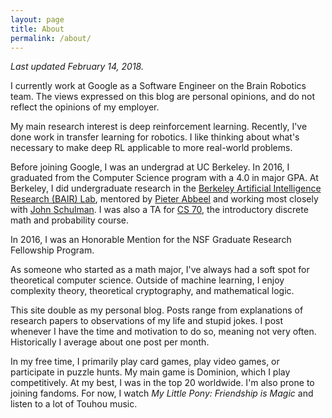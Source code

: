 ```yaml
---
layout: page
title: About
permalink: /about/
---
```


*Last updated February 14, 2018.*

I currently work at Google as a Software
Engineer on the Brain Robotics team. The views expressed on this blog are
personal opinions, and do not reflect the opinions of my employer.

My main research interest is deep reinforcement learning. Recently, I've
done work in transfer learning for robotics. I like thinking about what's
necessary to make deep RL applicable to more real-world problems.

Before joining Google, I was an undergrad at UC Berkeley.
In 2016, I graduated from the Computer Science program with a 4.0 in major GPA.
At Berkeley, I did undergraduate research in the [Berkeley Artificial Intelligence
Research (BAIR) Lab](http://bair.berkeley.edu/),
mentored by [Pieter Abbeel](http://www.cs.berkeley.edu/~pabbeel/) and
working most closely with [John Schulman](http://www.eecs.berkeley.edu/~joschu/).
I was also a TA for [CS 70](http://inst.eecs.berkeley.edu/~cs70),
the introductory discrete math and probability course.

In 2016, I was an Honorable Mention for the NSF Graduate Research Fellowship
Program.

As someone who started as a math major, I've always had a soft spot for
theoretical computer science. Outside of machine learning, I enjoy
complexity theory, theoretical cryptography, and mathematical logic.

This site double as my personal blog.
Posts range from explanations of research papers to observations
of my life and stupid jokes. I post whenever I have the time and motivation to
do so, meaning not very often. Historically I average about one post per
month.

In my free time, I primarily play card games, play video games, or participate
in puzzle hunts.
My main game is Dominion, which I play competitively. At my best, I was in
the top 20 worldwide. I'm also prone to joining fandoms. For now, I watch
*My Little Pony: Friendship is Magic* and listen to a lot of Touhou music.
